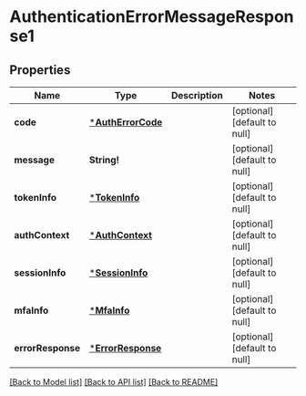 # AuthenticationErrorMessageResponse1

## Properties
Name | Type | Description | Notes
------------ | ------------- | ------------- | -------------
**code** | [***AuthErrorCode**](AuthErrorCode.md) |  | [optional] [default to null]
**message** | **String!** |  | [optional] [default to null]
**tokenInfo** | [***TokenInfo**](TokenInfo.md) |  | [optional] [default to null]
**authContext** | [***AuthContext**](AuthContext.md) |  | [optional] [default to null]
**sessionInfo** | [***SessionInfo**](SessionInfo.md) |  | [optional] [default to null]
**mfaInfo** | [***MfaInfo**](MFAInfo.md) |  | [optional] [default to null]
**errorResponse** | [***ErrorResponse**](ErrorResponse.md) |  | [optional] [default to null]

[[Back to Model list]](../README.md#documentation-for-models) [[Back to API list]](../README.md#documentation-for-api-endpoints) [[Back to README]](../README.md)



